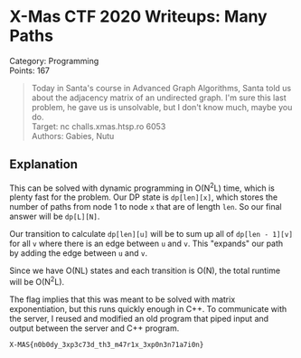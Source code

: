 # X-Mas CTF 2020 Writeups: Many Paths

Category: Programming<br>
Points: 167

> Today in Santa's course in Advanced Graph Algorithms, Santa told us about the adjacency matrix of an undirected graph. I'm sure this last problem, he gave us is unsolvable, but I don't know much, maybe you do.<br>
> Target: nc challs.xmas.htsp.ro 6053<br>
> Authors: Gabies, Nutu

## Explanation
This can be solved with dynamic programming in O(N<sup>2</sup>L) time, which is plenty fast for the problem.
Our DP state is `dp[len][x]`, which stores the number of paths from node 1 to node `x` that are of length `len`.
So our final answer will be `dp[L][N]`.

Our transition to calculate `dp[len][u]` will be to sum up all of `dp[len - 1][v]` for all `v` where there is an edge between `u` and `v`.
This "expands" our path by adding the edge between `u` and `v`.

Since we have O(NL) states and each transition is O(N), the total runtime will be O(N<sup>2</sup>L).

The flag implies that this was meant to be solved with matrix exponentiation, but this runs quickly enough in C++.
To communicate with the server, I reused and modified an old program that piped input and output between the server and C++ program.

`X-MAS{n0b0dy_3xp3c73d_th3_m47r1x_3xp0n3n71a7i0n}`